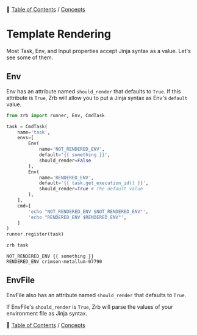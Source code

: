 🔖 [Table of Contents](../README.md) / [Concepts](README.md)

# Template Rendering

Most Task, Env, and Input properties accept Jinja syntax as a value. Let's see some of them.

## Env

Env has an attribute named `should_render` that defaults to `True`. If this attribute is `True`, Zrb will allow you to put a Jinja syntax as Env's `default` value.

```python
from zrb import runner, Env, CmdTask

task = CmdTask(
    name='task',
    envs=[
        Env(
            name='NOT_RENDERED_ENV',
            default='{{ something }}',
            should_render=False
        ),
        Env(
            name='RENDERED_ENV',
            default='{{ task.get_execution_id() }}',
            should_render=True # The default value
        ),
    ],
    cmd=[
        'echo "NOT_RENDERED_ENV $NOT_RENDERED_ENV"',
        'echo "RENDERED_ENV $RENDERED_ENV"',
    ]
)
runner.register(task)
```

```bash
zrb task
```

```
NOT_RENDERED_ENV {{ something }}
RENDERED_ENV crimson-metallum-07790
```

## EnvFile

EnvFile also has an attribute named `should_render` that defaults to `True`.

If EnvFile's `should_render` is `True`, Zrb will parse the values of your environment file as Jinja syntax.


🔖 [Table of Contents](../README.md) / [Concepts](README.md)
